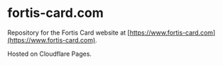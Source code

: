 # fortis-card.com

Repository for the Fortis Card website at [https://www.fortis-card.com](https://www.fortis-card.com).

Hosted on Cloudflare Pages.
